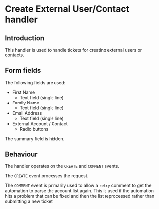 # Create External User/Contact handler

## Introduction

This handler is used to handle tickets for creating external users or contacts.

## Form fields

The following fields are used:

* First Name
  * Text field (single line)
* Family Name
  * Text field (single line)
* Email Address
  * Text field (single line)
* External Account / Contact
  * Radio buttons

The summary field is hidden.

## Behaviour

The handler operates on the `CREATE` and `COMMENT` events.

The `CREATE` event processes the request.

The `COMMENT` event is primarily used to allow a `retry` comment to get the automation to parse the account list again. This is used if the automation hits a problem that can be fixed and then the list reprocessed rather than submitting a new ticket.
